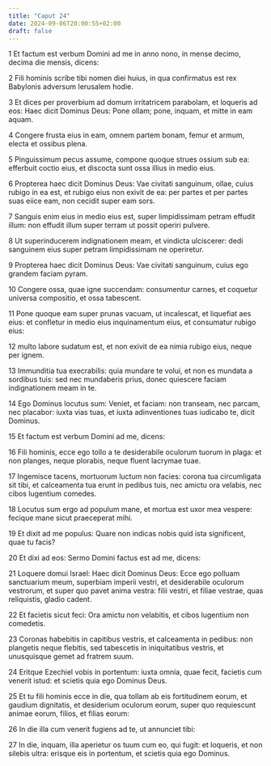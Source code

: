 ```yaml
---
title: "Caput 24"
date: 2024-09-06T20:00:55+02:00
draft: false
---
```



1 Et factum est verbum Domini ad me in anno nono, in mense decimo, decima die mensis, dicens:

2 Fili hominis scribe tibi nomen diei huius, in qua confirmatus est rex Babylonis adversum Ierusalem hodie.

3 Et dices per proverbium ad domum irritatricem parabolam, et loqueris ad eos: Haec dicit Dominus Deus: Pone ollam; pone, inquam, et mitte in eam aquam.

4 Congere frusta eius in eam, omnem partem bonam, femur et armum, electa et ossibus plena.

5 Pinguissimum pecus assume, compone quoque strues ossium sub ea: efferbuit coctio eius, et discocta sunt ossa illius in medio eius.

6 Propterea haec dicit Dominus Deus: Vae civitati sanguinum, ollae, cuius rubigo in ea est, et rubigo eius non exivit de ea: per partes et per partes suas eiice eam, non cecidit super eam sors.

7 Sanguis enim eius in medio eius est, super limpidissimam petram effudit illum: non effudit illum super terram ut possit operiri pulvere.

8 Ut superinducerem indignationem meam, et vindicta ulciscerer: dedi sanguinem eius super petram limpidissimam ne operiretur.

9 Propterea haec dicit Dominus Deus: Vae civitati sanguinum, cuius ego grandem faciam pyram.

10 Congere ossa, quae igne succendam: consumentur carnes, et coquetur universa compositio, et ossa tabescent.

11 Pone quoque eam super prunas vacuam, ut incalescat, et liquefiat aes eius: et confletur in medio eius inquinamentum eius, et consumatur rubigo eius:

12 multo labore sudatum est, et non exivit de ea nimia rubigo eius, neque per ignem.

13 Immunditia tua execrabilis: quia mundare te volui, et non es mundata a sordibus tuis: sed nec mundaberis prius, donec quiescere faciam indignationem meam in te.

14 Ego Dominus locutus sum: Veniet, et faciam: non transeam, nec parcam, nec placabor: iuxta vias tuas, et iuxta adinventiones tuas iudicabo te, dicit Dominus.

15 Et factum est verbum Domini ad me, dicens:

16 Fili hominis, ecce ego tollo a te desiderabile oculorum tuorum in plaga: et non planges, neque plorabis, neque fluent lacrymae tuae.

17 Ingemisce tacens, mortuorum luctum non facies: corona tua circumligata sit tibi, et calceamenta tua erunt in pedibus tuis, nec amictu ora velabis, nec cibos lugentium comedes.

18 Locutus sum ergo ad populum mane, et mortua est uxor mea vespere: fecique mane sicut praeceperat mihi.

19 Et dixit ad me populus: Quare non indicas nobis quid ista significent, quae tu facis?

20 Et dixi ad eos: Sermo Domini factus est ad me, dicens:

21 Loquere domui Israel: Haec dicit Dominus Deus: Ecce ego polluam sanctuarium meum, superbiam imperii vestri, et desiderabile oculorum vestrorum, et super quo pavet anima vestra: filii vestri, et filiae vestrae, quas reliquistis, gladio cadent.

22 Et facietis sicut feci: Ora amictu non velabitis, et cibos lugentium non comedetis.

23 Coronas habebitis in capitibus vestris, et calceamenta in pedibus: non plangetis neque flebitis, sed tabescetis in iniquitatibus vestris, et unusquisque gemet ad fratrem suum.

24 Eritque Ezechiel vobis in portentum: iuxta omnia, quae fecit, facietis cum venerit istud: et scietis quia ego Dominus Deus.

25 Et tu fili hominis ecce in die, qua tollam ab eis fortitudinem eorum, et gaudium dignitatis, et desiderium oculorum eorum, super quo requiescunt animae eorum, filios, et filias eorum:

26 In die illa cum venerit fugiens ad te, ut annunciet tibi:

27 In die, inquam, illa aperietur os tuum cum eo, qui fugit: et loqueris, et non silebis ultra: erisque eis in portentum, et scietis quia ego Dominus.


